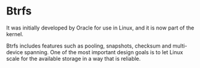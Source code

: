 # Btrfs

It was initially developed by Oracle for use in Linux, and it is now part of the kernel.

Btrfs includes features such as pooling, snapshots, checksum and multi-device spanning. One of the most important design goals is to let Linux scale for the available storage in a way that is reliable.

